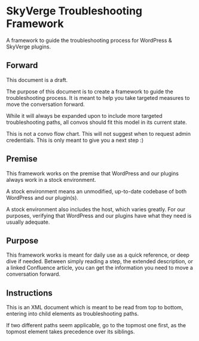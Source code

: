 SkyVerge Troubleshooting Framework
===
A framework to guide the troubleshooting process for WordPress &amp; SkyVerge plugins.

Forward
---
This document is a draft.

The purpose of this document is to create a framework to guide the troubleshooting process. It is meant to help you take targeted measures to move the conversation forward.

While it will always be expanded upon to include more targeted troubleshooting paths, all convos should fit this model in its current state.

This is not a convo flow chart. This will not suggest when to request admin credentials. This is only meant to give you a next step :)

Premise
---
This framework works on the premise that WordPress and our plugins always work in a stock environment.

A stock environment means an unmodified, up-to-date codebase of both WordPress and our plugin(s).

A stock environment also includes the host, which varies greatly. For our purposes, verifying that WordPress and our plugins have what they need is usually adequate.

Purpose
---
This framework works is meant for daily use as a quick reference, or deep dive if needed. Between simply reading a step, the extended description, or a linked Confluence article, you can get the information you need to move a conversation forward.

Instructions
---
This is an XML document which is meant to be read from top to bottom, entering into child elements as troubleshooting paths.

If two different paths seem applicable, go to the topmost one first, as the topmost element takes precedence over its siblings.
